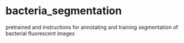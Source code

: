# bacteria_segmentation
 pretrained and instructions for annotating and training segmentation of bacterial fluorescent images
